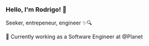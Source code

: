 ### Hello, I'm Rodrigo! 👋

Seeker, entrepeneur, engineer ✨🔍

📍 Currently working as a Software Engineer at @Planet
